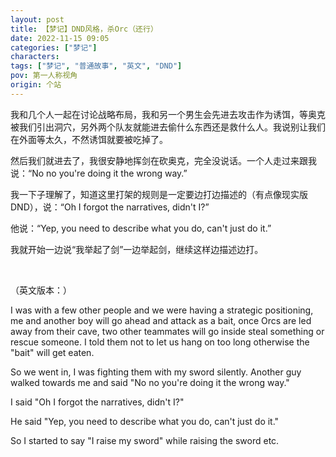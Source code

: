 ```yaml
---
layout: post
title: 【梦记】DND风格，杀Orc（还行）
date: 2022-11-15 09:05
categories: ["梦记"]
characters: 
tags: ["梦记", "普通故事", "英文", "DND"]
pov: 第一人称视角
origin: 个站
---
```


我和几个人一起在讨论战略布局，我和另一个男生会先进去攻击作为诱饵，等奥克被我们引出洞穴，另外两个队友就能进去偷什么东西还是救什么人。我说别让我们在外面等太久，不然诱饵就要被吃掉了。

然后我们就进去了，我很安静地挥剑在砍奥克，完全没说话。一个人走过来跟我说：“No no you're doing it the wrong way.”

我一下子理解了，知道这里打架的规则是一定要边打边描述的（有点像现实版DND），说：“Oh I forgot the narratives, didn't I?”

他说：“Yep, you need to describe what you do, can't just do it.”

我就开始一边说“我举起了剑”一边举起剑，继续这样边描述边打。

<br>

（英文版本：）

I was with a few other people and we were having a strategic positioning, me and another boy will go ahead and attack as a bait, once Orcs are led away from their cave, two other teammates will go inside steal something or rescue someone. I told them not to let us hang on too long otherwise the "bait" will get eaten.

So we went in, I was fighting them with my sword silently. Another guy walked towards me and said "No no you're doing it the wrong way."

I said "Oh I forgot the narratives, didn't I?"

He said "Yep, you need to describe what you do, can't just do it."

So I started to say "I raise my sword" while raising the sword etc.
